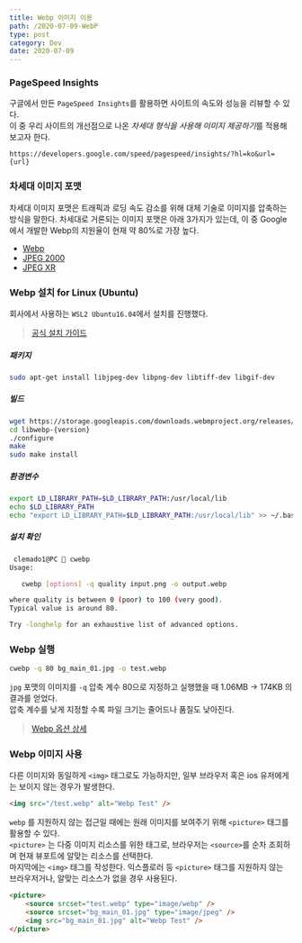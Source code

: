 ```yaml
---
title: Webp 이미지 이용
path: /2020-07-09-WebP
type: post
category: Dev
date: 2020-07-09
---
```


### PageSpeed Insights

구글에서 만든 `PageSpeed Insights`를 활용하면 사이트의 속도와 성능을 리뷰할 수 있다.  
이 중 우리 사이트의 개선점으로 나온 *차세대 형식을 사용해 이미지 제공하기*를 적용해보고자 한다.

```
https://developers.google.com/speed/pagespeed/insights/?hl=ko&url={url}
```

### 차세대 이미지 포맷

차세대 이미지 포맷은 트래픽과 로딩 속도 감소를 위해 대체 기술로 이미지를 압축하는 방식을 말한다. 차세대로 거론되는 이미지 포맷은 아래 3가지가 있는데, 이 중 Google에서 개발한 Webp의 지원율이 현재 약 80%로 가장 높다.

-   [Webp](https://caniuse.com/#feat=webp)
-   [JPEG 2000](https://caniuse.com/#feat=jpeg2000)
-   [JPEG XR](https://caniuse.com/#feat=jpegxr)

### Webp 설치 for Linux (Ubuntu)

회사에서 사용하는 `WSL2 Ubuntu16.04`에서 설치를 진행했다.

> [공식 설치 가이드](https://developers.google.com/speed/webp/docs/compiling#building)

##### 패키지

```bash
sudo apt-get install libjpeg-dev libpng-dev libtiff-dev libgif-dev
```

##### 빌드

```bash
wget https://storage.googleapis.com/downloads.webmproject.org/releases/webp/libwebp-{version}.tar.gz
cd libwebp-{version}
./configure
make
sudo make install
```

##### 환경변수

```bash
export LD_LIBRARY_PATH=$LD_LIBRARY_PATH:/usr/local/lib
echo $LD_LIBRARY_PATH
echo "export LD_LIBRARY_PATH=$LD_LIBRARY_PATH:/usr/local/lib" >> ~/.bashrc
```

##### 설치 확인

```bash
 clemado1@PC  cwebp
Usage:

   cwebp [options] -q quality input.png -o output.webp

where quality is between 0 (poor) to 100 (very good).
Typical value is around 80.

Try -longhelp for an exhaustive list of advanced options.
```

### Webp 실행

```bash
cwebp -q 80 bg_main_01.jpg -o test.webp

```

`jpg` 포맷의 이미지를 `-q` 압축 계수 80으로 지정하고 실행했을 때 1.06MB -> 174KB 의 결과를 얻었다.  
압축 계수를 낮게 지정할 수록 파일 크기는 줄어드나 품질도 낮아진다.

> [Webp 옵션 상세](https://developers.google.com/speed/webp/docs/cwebp)

### Webp 이미지 사용

다른 이미지와 동일하게 `<img>` 태그로도 가능하지만, 일부 브라우저 혹은 ios 유저에게는 보이지 않는 경우가 발생한다.

```html
<img src="/test.webp" alt="Webp Test" />
```

`webp` 를 지원하지 않는 접근일 때에는 원래 이미지를 보여주기 위해 `<picture>` 태그를 활용할 수 있다.  
`<picture>` 는 다중 이미지 리소스를 위한 태그로, 브라우저는 `<source>`를 순차 조회하며 현재 뷰포트에 알맞는 리소스를 선택한다.  
마지막에는 `<img>` 태그를 작성한다. 익스플로러 등 `<picture>` 태그를 지원하지 않는 브라우저거나, 알맞는 리소스가 없을 경우 사용된다.

```html
<picture>
	<source srcset="test.webp" type="image/webp" />
	<source srcset="bg_main_01.jpg" type="image/jpeg" />
	<img src="bg_main_01.jpg" alt="Webp Test" />
</picture>
```
